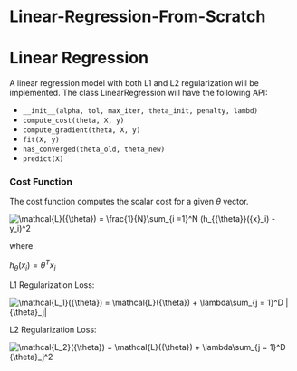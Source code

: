 # Linear-Regression-From-Scratch

# **Linear Regression**

A linear regression model with both L1 and L2 regularization will be implemented. The class LinearRegression will have the following API:

* `__init__(alpha, tol, max_iter, theta_init, penalty, lambd)`
* `compute_cost(theta, X, y)`
* `compute_gradient(theta, X, y)`
* `fit(X, y)`
* `has_converged(theta_old, theta_new)`
* `predict(X)`

### **Cost Function**

The cost function computes the scalar cost for a given $\theta$ vector. 


<img src="https://latex.codecogs.com/svg.image?\mathcal{L}({\theta})&space;=&space;\frac{1}{N}\sum_{i&space;=1}^N&space;(h_{{\theta}}({x}_i)&space;-&space;y_i)^2" title="\mathcal{L}({\theta}) = \frac{1}{N}\sum_{i =1}^N (h_{{\theta}}({x}_i) - y_i)^2" />

where

$h_{{\theta}}({x}_i) = \theta^Tx_i$

L1 Regularization Loss:

<img src="https://latex.codecogs.com/svg.image?\mathcal{L_1}({\theta})&space;=&space;\mathcal{L}({\theta})&space;&plus;&space;\lambda\sum_{j&space;=&space;1}^D&space;&space;|{\theta}_j|" title="\mathcal{L_1}({\theta}) = \mathcal{L}({\theta}) + \lambda\sum_{j = 1}^D |{\theta}_j|" />

L2 Regularization Loss:

<img src="https://latex.codecogs.com/svg.image?\mathcal{L_2}({\theta})&space;=&space;\mathcal{L}({\theta})&space;&plus;&space;\lambda\sum_{j&space;=&space;1}^D&space;&space;{\theta}_j^2&space;" title="\mathcal{L_2}({\theta}) = \mathcal{L}({\theta}) + \lambda\sum_{j = 1}^D {\theta}_j^2 " />
